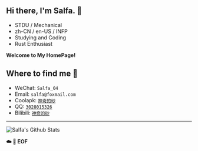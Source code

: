 ## Hi there, I'm Salfa. :wave:

- STDU / Mechanical
- zh-CN / en-US / INFP
- Studying and Coding
- Rust Enthusiast

**Welcome to My HomePage!**

## Where to find me :beers:

- WeChat: `Salfa_04`
- Email: `salfa@foxmail.com`
- Coolapk: [`神奇的砂`](https://www.coolapk.com/u/564201)
- QQ: [`3028015326`](https://wpa.qq.com/msgrd?v=3&uin=3028015326&site=qq&menu=yes)
- Bilibili: [`神奇的砂`](https://space.bilibili.com/33382859)

---

![Salfa's Github Stats](https://github-readme-stats.vercel.app/api/?username=Salfa-04&show_icons=true)

**:cloud: :floppy_disk: EOF**
